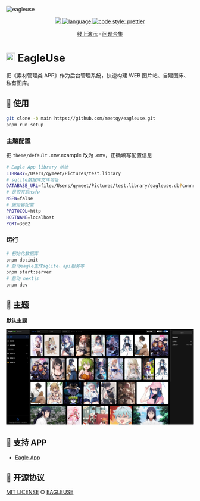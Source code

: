 ![eagleuse](https://github.com/meetqy/eagleuse/blob/main/readme/preview.gif?raw=true)

<p align='center'>
    <a href="https://github.com/meetqy/eagleuse/blob/master/LICENSE" target="_blank">
        <img src="https://img.shields.io/github/license/meetqy/eagleuse"/>
    </a>
    <a href="https://www.typescriptlang.org" target="_black">
        <img src="https://img.shields.io/badge/language-TypeScript-blue.svg" alt="language">
    </a>
    <a href="https://github.com/prettier/prettier" target="_black"> 
        <img alt="code style: prettier" src="https://img.shields.io/badge/code_style-prettier-ff69b4.svg"/> 
    </a>
</p>

<p align='center'>
    <a href='https://rao.pics'>线上演示</a> ·
    <a href='https://github.com/meetqy/eagleuse/issues/61'>问题合集</a> 
</p>

# <img src='https://github.com/meetqy/eagleuse/raw/main/themes/default/public/static/favicon.ico?raw=true' height="24px" width="24px" /> EagleUse

把《素材管理类 APP》作为后台管理系统，快速构建 WEB 图片站、自建图床、私有图库。

## 👀 使用

```sh
git clone -b main https://github.com/meetqy/eagleuse.git
pnpm run setup
```

### 主题配置

把 `theme/default` .env.example 改为 .env，正确填写配置信息

```sh
# Eagle App library 地址
LIBRARY=/Users/qymeet/Pictures/test.library
# sqlite数据库文件地址
DATABASE_URL=file:/Users/qymeet/Pictures/test.library/eagleuse.db?connection_limit=1
# 是否开启nsfw
NSFW=false
# 服务器配置
PROTOCOL=http
HOSTNAME=localhost
PORT=3002
```

### 运行

```sh
# 初始化数据库
pnpm db:init
# 启动eagle生成sqlite、api服务等
pnpm start:server
# 启动 nextjs
pnpm dev
```

## 🎨 主题

**默认主题**

![](./readme/default-theme.jpg)

## 📏 支持 APP

- [Eagle App](https://eagle.cool/)

## 📄 开源协议

[MIT LICENSE](https://github.com/meetqy/eagleuse/blob/master/LICENSE) © [EAGLEUSE](https://github.com/eagleuse)
